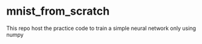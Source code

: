 # mnist_from_scratch
This repo host the practice code to train a simple neural network only using numpy
